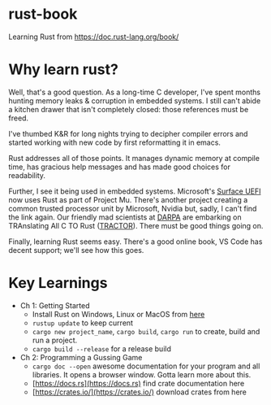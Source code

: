 # rust-book
Learning Rust from https://doc.rust-lang.org/book/

# Why learn rust?

Well, that's a good question.  As a long-time C developer, I've spent months hunting memory leaks & corruption in embedded systems.  I still can't abide a kitchen drawer that isn't completely closed: those references must be freed.

I've thumbed K&R for long nights trying to decipher compiler errors and started working with new code by first reformatting it in emacs.

Rust addresses all of those points.  It manages dynamic memory at compile time, has gracious help messages and has made good choices for readability.

Further, I see it being used in embedded systems.  Microsoft's [Surface UEFI](https://techcommunity.microsoft.com/blog/surfaceitpro/surface-uefi-evolution-in-boot-security--device-management-to-build-an-industry-/4159998) now uses Rust as part of Project Mu.  There's another project creating a common trusted processor unit by Microsoft, Nvidia but, sadly, I can't find the link again.  Our friendly mad scientists at [DARPA](https://share.libbyapp.com/title/240436) are embarking on TRAnslating All C TO Rust ([TRACTOR](https://users.rust-lang.org/t/darpa-translating-all-c-to-rust-tractor/115242)).  There must be good things going on.

Finally, learning Rust seems easy. There's a good online book, VS Code has decent support; we'll see how this goes.

# Key Learnings

- Ch 1: Getting Started
    - Install Rust on Windows, Linux or MacOS from [here](https://doc.rust-lang.org/book/ch01-01-installation.html)
    - ```rustup update``` to keep current
    - ```cargo new project_name```, ```cargo build```, ```cargo run``` to create, build and run a project.
    - ```cargo build --release``` for a release build
- Ch 2: Programming a Gussing Game
    - ```cargo doc --open``` awesome documentation for your program and all libraries.  It opens a browser window.  Gotta learn more about this.
    - [https://docs.rs](https://docs.rs) find crate documentation here
    - [https://crates.io/](https://crates.io/) download crates from here
    